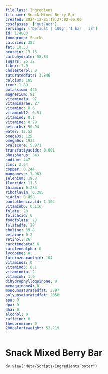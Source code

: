 ```yaml
---
fileClass: Ingredient
filename: Snack Mixed Berry Bar
created: 2024-12-21T19:27:02-06:00
cssclasses: ['nutFact']
servings: ['Default | 100g','1 bar | 38']
id: 174803
foodgroup: Snacks
calories: 383
fat: 10.53
protein: 13.16
carbohydrate: 58.84
sugars: 26.32
fiber: 7.9
cholesterol: 0
saturatedfats: 3.846
calcium: 105
iron: 1.89
potassium: 446
magnesium: 91
vitaminaiu: 97
vitaminarae: 27
vitaminc: 0.6
vitaminb12: 0.51
vitamind: 0.1
vitamine: 0.29
netcarbs: 50.94
water: 15.52
omega3s: 125
omega6s: 1933
pralscore: 5.971
transfattyacids: 0.001
phosphorus: 343
sodium: 447
zinc: 2.64
copper: 0.244
manganese: 1.963
selenium: 19.8
fluoride: 11.5
thiamin: 0.283
riboflavin: 0.285
niacin: 0.858
pantothenicacid: 1.104
vitaminb6: 0.116
folate: 28
folicacid: 0
foodfolate: 28
folatedfe: 28
choline: 39.8
betaine: 0.2
retinol: 26
carotenebeta: 6
carotenealpha: 0
lycopene: 0
luteinzeaxanthin: 104
vitamind2: 0
vitamind3: 0.1
vitamindiu: 2
vitamink: 1.6
dihydrophylloquinone: 0
menaquinone4: 0
monounsaturatedfat: 2897
polyunsaturatedfat: 2058
epa: 0
dpa: 0
dha: 0
alcohol: 0
caffeine: 0
theobromine: 0
200calorieweight: 52.219
---
```


# Snack Mixed Berry Bar

```dataviewjs
dv.view("Meta/Scripts/IngredientsFooter")
```